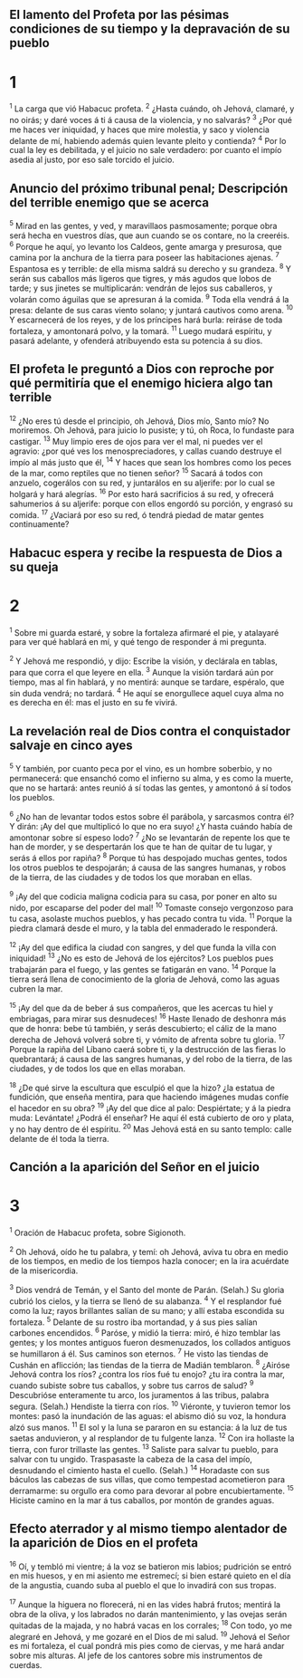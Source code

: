 ## El lamento del Profeta por las pésimas condiciones de su tiempo y la depravación de su pueblo
# 1 
<sup>1</sup> La carga que vió Habacuc profeta. <sup>2</sup> ¿Hasta cuándo, oh Jehová, clamaré, y no oirás; y daré voces á ti á causa de la violencia, y no salvarás? <sup>3</sup> ¿Por qué me haces ver iniquidad, y haces que mire molestia, y saco y violencia delante de mí, habiendo además quien levante pleito y contienda? <sup>4</sup> Por lo cual la ley es debilitada, y el juicio no sale verdadero: por cuanto el impío asedia al justo, por eso sale torcido el juicio. 

## Anuncio del próximo tribunal penal; Descripción del terrible enemigo que se acerca
<sup>5</sup> Mirad en las gentes, y ved, y maravillaos pasmosamente; porque obra será hecha en vuestros días, que aun cuando se os contare, no la creeréis. <sup>6</sup> Porque he aquí, yo levanto los Caldeos, gente amarga y presurosa, que camina por la anchura de la tierra para poseer las habitaciones ajenas. <sup>7</sup> Espantosa es y terrible: de ella misma saldrá su derecho y su grandeza. <sup>8</sup> Y serán sus caballos más ligeros que tigres, y más agudos que lobos de tarde; y sus jinetes se multiplicarán: vendrán de lejos sus caballeros, y volarán como águilas que se apresuran á la comida. <sup>9</sup> Toda ella vendrá á la presa: delante de sus caras viento solano; y juntará cautivos como arena. <sup>10</sup> Y escarnecerá de los reyes, y de los príncipes hará burla: reiráse de toda fortaleza, y amontonará polvo, y la tomará. <sup>11</sup> Luego mudará espíritu, y pasará adelante, y ofenderá atribuyendo esta su potencia á su dios. 

## El profeta le preguntó a Dios con reproche por qué permitiría que el enemigo hiciera algo tan terrible
<sup>12</sup> ¿No eres tú desde el principio, oh Jehová, Dios mío, Santo mío? No moriremos. Oh Jehová, para juicio lo pusiste; y tú, oh Roca, lo fundaste para castigar. <sup>13</sup> Muy limpio eres de ojos para ver el mal, ni puedes ver el agravio: ¿por qué ves los menospreciadores, y callas cuando destruye el impío al más justo que él, <sup>14</sup> Y haces que sean los hombres como los peces de la mar, como reptiles que no tienen señor? <sup>15</sup> Sacará á todos con anzuelo, cogerálos con su red, y juntarálos en su aljerife: por lo cual se holgará y hará alegrías. <sup>16</sup> Por esto hará sacrificios á su red, y ofrecerá sahumerios á su aljerife: porque con ellos engordó su porción, y engrasó su comida. <sup>17</sup> ¿Vaciará por eso su red, ó tendrá piedad de matar gentes continuamente? 

## Habacuc espera y recibe la respuesta de Dios a su queja
# 2 
<sup>1</sup> Sobre mi guarda estaré, y sobre la fortaleza afirmaré el pie, y atalayaré para ver qué hablará en mí, y qué tengo de responder á mi pregunta. 

<sup>2</sup> Y Jehová me respondió, y dijo: Escribe la visión, y declárala en tablas, para que corra el que leyere en ella. <sup>3</sup> Aunque la visión tardará aún por tiempo, mas al fin hablará, y no mentirá: aunque se tardare, espéralo, que sin duda vendrá; no tardará. <sup>4</sup> He aquí se enorgullece aquel cuya alma no es derecha en él: mas el justo en su fe vivirá. 

## La revelación real de Dios contra el conquistador salvaje en cinco ayes
<sup>5</sup> Y también, por cuanto peca por el vino, es un hombre soberbio, y no permanecerá: que ensanchó como el infierno su alma, y es como la muerte, que no se hartará: antes reunió á sí todas las gentes, y amontonó á sí todos los pueblos. 

<sup>6</sup> ¿No han de levantar todos estos sobre él parábola, y sarcasmos contra él? Y dirán: ¡Ay del que multiplicó lo que no era suyo! ¿Y hasta cuándo había de amontonar sobre sí espeso lodo? <sup>7</sup> ¿No se levantarán de repente los que te han de morder, y se despertarán los que te han de quitar de tu lugar, y serás á ellos por rapiña? <sup>8</sup> Porque tú has despojado muchas gentes, todos los otros pueblos te despojarán; á causa de las sangres humanas, y robos de la tierra, de las ciudades y de todos los que moraban en ellas. 

<sup>9</sup> ¡Ay del que codicia maligna codicia para su casa, por poner en alto su nido, por escaparse del poder del mal! <sup>10</sup> Tomaste consejo vergonzoso para tu casa, asolaste muchos pueblos, y has pecado contra tu vida. <sup>11</sup> Porque la piedra clamará desde el muro, y la tabla del enmaderado le responderá. 

<sup>12</sup> ¡Ay del que edifica la ciudad con sangres, y del que funda la villa con iniquidad! <sup>13</sup> ¿No es esto de Jehová de los ejércitos? Los pueblos pues trabajarán para el fuego, y las gentes se fatigarán en vano. <sup>14</sup> Porque la tierra será llena de conocimiento de la gloria de Jehová, como las aguas cubren la mar. 

<sup>15</sup> ¡Ay del que da de beber á sus compañeros, que les acercas tu hiel y embriagas, para mirar sus desnudeces! <sup>16</sup> Haste llenado de deshonra más que de honra: bebe tú también, y serás descubierto; el cáliz de la mano derecha de Jehová volverá sobre ti, y vómito de afrenta sobre tu gloria. <sup>17</sup> Porque la rapiña del Líbano caerá sobre ti, y la destrucción de las fieras lo quebrantará; á causa de las sangres humanas, y del robo de la tierra, de las ciudades, y de todos los que en ellas moraban. 

<sup>18</sup> ¿De qué sirve la escultura que esculpió el que la hizo? ¿la estatua de fundición, que enseña mentira, para que haciendo imágenes mudas confíe el hacedor en su obra? <sup>19</sup> ¡Ay del que dice al palo: Despiértate; y á la piedra muda: Levántate! ¿Podrá él enseñar? He aquí él está cubierto de oro y plata, y no hay dentro de él espíritu. <sup>20</sup> Mas Jehová está en su santo templo: calle delante de él toda la tierra. 

## Canción a la aparición del Señor en el juicio
# 3 
<sup>1</sup> Oración de Habacuc profeta, sobre Sigionoth.

<sup>2</sup> Oh Jehová, oído he tu palabra, y temí: oh Jehová, aviva tu obra en medio de los tiempos, en medio de los tiempos hazla conocer; en la ira acuérdate de la misericordia. 

<sup>3</sup> Dios vendrá de Temán, y el Santo del monte de Parán. (Selah.) Su gloria cubrió los cielos, y la tierra se llenó de su alabanza. <sup>4</sup> Y el resplandor fué como la luz; rayos brillantes salían de su mano; y allí estaba escondida su fortaleza. <sup>5</sup> Delante de su rostro iba mortandad, y á sus pies salían carbones encendidos. <sup>6</sup> Paróse, y midió la tierra: miró, é hizo temblar las gentes; y los montes antiguos fueron desmenuzados, los collados antiguos se humillaron á él. Sus caminos son eternos. <sup>7</sup> He visto las tiendas de Cushán en aflicción; las tiendas de la tierra de Madián temblaron. <sup>8</sup> ¿Airóse Jehová contra los ríos? ¿contra los ríos fué tu enojo? ¿tu ira contra la mar, cuando subiste sobre tus caballos, y sobre tus carros de salud? <sup>9</sup> Descubrióse enteramente tu arco, los juramentos á las tribus, palabra segura. (Selah.) Hendiste la tierra con ríos. <sup>10</sup> Viéronte, y tuvieron temor los montes: pasó la inundación de las aguas: el abismo dió su voz, la hondura alzó sus manos. <sup>11</sup> El sol y la luna se pararon en su estancia: á la luz de tus saetas anduvieron, y al resplandor de tu fulgente lanza. <sup>12</sup> Con ira hollaste la tierra, con furor trillaste las gentes. <sup>13</sup> Saliste para salvar tu pueblo, para salvar con tu ungido. Traspasaste la cabeza de la casa del impío, desnudando el cimiento hasta el cuello. (Selah.) <sup>14</sup> Horadaste con sus báculos las cabezas de sus villas, que como tempestad acometieron para derramarme: su orgullo era como para devorar al pobre encubiertamente. <sup>15</sup> Hiciste camino en la mar á tus caballos, por montón de grandes aguas. 

## Efecto aterrador y al mismo tiempo alentador de la aparición de Dios en el profeta
<sup>16</sup> Oí, y tembló mi vientre; á la voz se batieron mis labios; pudrición se entró en mis huesos, y en mi asiento me estremecí; si bien estaré quieto en el día de la angustia, cuando suba al pueblo el que lo invadirá con sus tropas.

<sup>17</sup> Aunque la higuera no florecerá, ni en las vides habrá frutos; mentirá la obra de la oliva, y los labrados no darán mantenimiento, y las ovejas serán quitadas de la majada, y no habrá vacas en los corrales; <sup>18</sup> Con todo, yo me alegraré en Jehová, y me gozaré en el Dios de mi salud. <sup>19</sup> Jehová el Señor es mi fortaleza, el cual pondrá mis pies como de ciervas, y me hará andar sobre mis alturas. Al jefe de los cantores sobre mis instrumentos de cuerdas. 